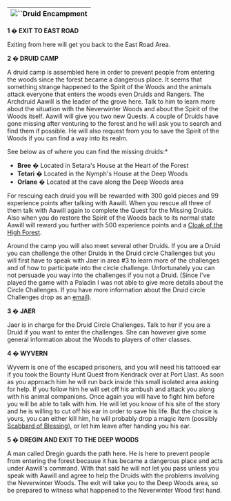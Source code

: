 | ![](https://www.gamebanshee.com/neverwinternights/nwnwalkthrough/maps/nwnwood_druidencamp.jpg)``Druid Encampment |
| :------------------------------------------------------------------------------------------------------------: |

**1 � EXIT TO EAST ROAD**

Exiting from here will get you back to the East Road Area.

**2 � DRUID CAMP**

A druid camp is assembled here in order to prevent people from entering the woods since the forest became a dangerous place. It seems that something strange happened to the Spirit of the Woods and the animals attack everyone that enters the woods even Druids and Rangers. The Archdruid Aawill is the leader of the grove here. Talk to him to learn more about the situation with the Neverwinter Woods and about the Spirit of the Woods itself. Aawill will give you two new Quests. A couple of Druids have gone missing after venturing to the forest and he will ask you to search and find them if possible. He will also request from you to save the Spirit of the Woods if you can find a way into its realm.

See below as of where you can find the missing druids:* 

* **Bree** � Located in Setara's House at the Heart of the Forest
* **Tetari** � Located in the Nymph's House at the Deep Woods
* **Orlane** � Located at the cave along the Deep Woods area

For rescuing each druid you will be rewarded with 300 gold pieces and 99 experience points after talking with Aawill. When you rescue all three of them talk with Aawill again to complete the Quest for the Missing Druids. Also when you do restore the Spirit of the Woods back to its normal state Aawill will reward you further with 500 experience points and a [Cloak of the High Forest](https://www.gamebanshee.com/neverwinternights/nwnwalkthrough/neverwinterwooddruidencampment.php#null).

Around the camp you will also meet several other Druids. If you are a Druid you can challenge the other Druids in the Druid circle Challenges but you will first have to speak with Jaer in area #3 to learn more of the challenges and of how to participate into the circle challenge. Unfortunately you can not persuade you way into the challenges if you not a Druid. (Since I've played the game with a Paladin I was not able to give more details about the Circle Challenges. If you have more information about the Druid circle Challenges drop as an [email](mailto:webmasters@gamebanshee.com)).

**3 � JAER**

Jaer is in charge for the Druid Circle Challenges. Talk to her if you are a Druid if you want to enter the challenges. She can however give some general information about the Woods to players of other classes.

**4 � WYVERN**

Wyvern is one of the escaped prisoners, and you will need his tattooed ear if you took the Bounty Hunt Quest from Kendrack over at Port Llast. As soon as you approach him he will run back inside this small isolated area asking for help. If you follow him he will set off his ambush and attack you along with his animal companions. Once again you will have to fight him before you will be able to talk with him. He will let you know of his site of the story and he is willing to cut off his ear in order to save his life. But the choice is yours, you can either kill him, he will probably drop a magic item (possibly [Scabbard of Blessing](https://www.gamebanshee.com/neverwinternights/nwnwalkthrough/neverwinterwooddruidencampment.php#null)), or let him leave after handing you his ear.

**5 � DREGIN AND EXIT TO THE DEEP WOODS**

A man called Dregin guards the path here. He is here to prevent people from entering the forest because it has became a dangerous place and acts under Aawill's command. With that said he will not let you pass unless you speak with Aawill and agree to help the Druids with the problems involving the Neverwinter Woods. The exit will take you to the Deep Woods area, so be prepared to witness what happened to the Neverwinter Wood first hand.

